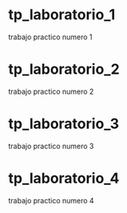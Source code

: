 # tp_laboratorio_1
trabajo practico numero 1 

# tp_laboratorio_2
trabajo practico numero 2

# tp_laboratorio_3
trabajo practico numero 3

# tp_laboratorio_4
trabajo practico numero 4
